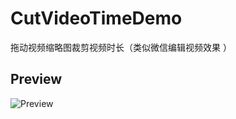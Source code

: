 # CutVideoTimeDemo
拖动视频缩略图裁剪视频时长（类似微信编辑视频效果 ）

## Preview

![Preview](https://img-blog.csdn.net/20180606210655186?watermark/2/text/aHR0cHM6Ly9ibG9nLmNzZG4ubmV0L1hrNjMyMTcyNzQ4/font/5a6L5L2T/fontsize/400/fill/I0JBQkFCMA==/dissolve/70)
